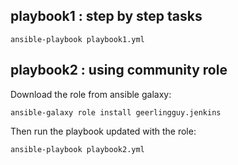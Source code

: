 ## playbook1 : step by step tasks

```
ansible-playbook playbook1.yml
```
## playbook2 : using community role

Download the role from ansible galaxy:
```
ansible-galaxy role install geerlingguy.jenkins
```
Then run the playbook updated with the role:
```
ansible-playbook playbook2.yml
```
